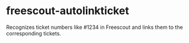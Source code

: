 # freescout-autolinkticket
Recognizes ticket numbers like #1234 in Freescout and links them to the corresponding tickets.
